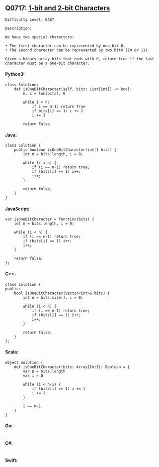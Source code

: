 ## Q0717: [1-bit and 2-bit Characters](https://leetcode.com/problems/1-bit-and-2-bit-characters/)

```
Difficulty Level: EASY
```

```
Description:

We have two special characters:

• The first character can be represented by one bit 0.
• The second character can be represented by two bits (10 or 11).

Given a binary array bits that ends with 0, return true if the last character must be a one-bit character.
```

#### Python3:

```
class Solution:
    def isOneBitCharacter(self, bits: List[int]) -> bool:
        n, i = len(bits), 0

        while i < n:
            if i == n-1: return True
            if bits[i] == 1: i += 1
            i += 1

        return False
```

#### Java:

```
class Solution {
    public boolean isOneBitCharacter(int[] bits) {
        int n = bits.length, i = 0;

        while (i < n) {
            if (i == n-1) return true;
            if (bits[i] == 1) i++;
            i++;
        }

        return false;
    }
}
```

#### JavaScript:

```
var isOneBitCharacter = function(bits) {
    let n = bits.length, i = 0;

    while (i < n) {
        if (i == n-1) return true;
        if (bits[i] == 1) i++;
        i++;
    }

    return false;
};
```

#### C++:

```
class Solution {
public:
    bool isOneBitCharacter(vector<int>& bits) {
        int n = bits.size(), i = 0;

        while (i < n) {
            if (i == n-1) return true;
            if (bits[i] == 1) i++;
            i++;
        }

        return false;
    }
};
```

#### Scala:

```
object Solution {
    def isOneBitCharacter(bits: Array[Int]): Boolean = {
        var n = bits.length
        var i = 0

        while (i < n-1) {
            if (bits(i) == 1) i += 1
            i += 1
        }

        i == n-1
    }
}
```

#### Go:

```

```

#### C#:

```

```

#### Swift:

```

```